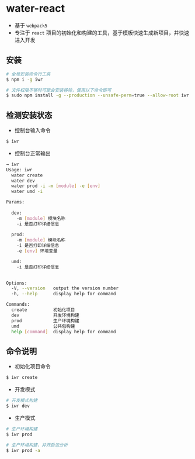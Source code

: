 # water-react

- 基于 `webpack5`
- 专注于 `react` 项目的初始化和构建的工具，基于模板快速生成新项目，并快速进入开发

## 安装

```bash
# 全局安装命令行工具
$ npm i -g iwr

# 文件权限不够时可能会安装移除，使用以下命令即可
$ sudo npm install -g --production --unsafe-perm=true --allow-root iwr
```

## 检测安装状态
- 控制台输入命令

```bash
$ iwr
```

- 控制台正常输出
```bash
→ iwr                                                                                                    [721a6b4]
Usage: iwr   
  water create
  water dev
  water prod -i -m [module] -e [env]
  water umd -i

Params:
  
  dev:
    -m [module] 模块名称
    -i 是否打印详细信息
  
  prod: 
    -m [module] 模块名称
    -i 是否打印详细信息
    -e [env] 环境变量

  umd:
    -i 是否打印详细信息  
    

Options:
  -V, --version   output the version number
  -h, --help      display help for command

Commands:
  create          初始化项目
  dev             开发环境构建
  prod            生产环境构建
  umd             公共包构建
  help [command]  display help for command
```

## 命令说明
- 初始化项目命令

```bash
$ iwr create
```

- 开发模式

```bash
# 开发模式构建
$ iwr dev
```

- 生产模式

```bash
# 生产环境构建
$ iwr prod

# 生产环境构建，并开启包分析
$ iwr prod -a
```
